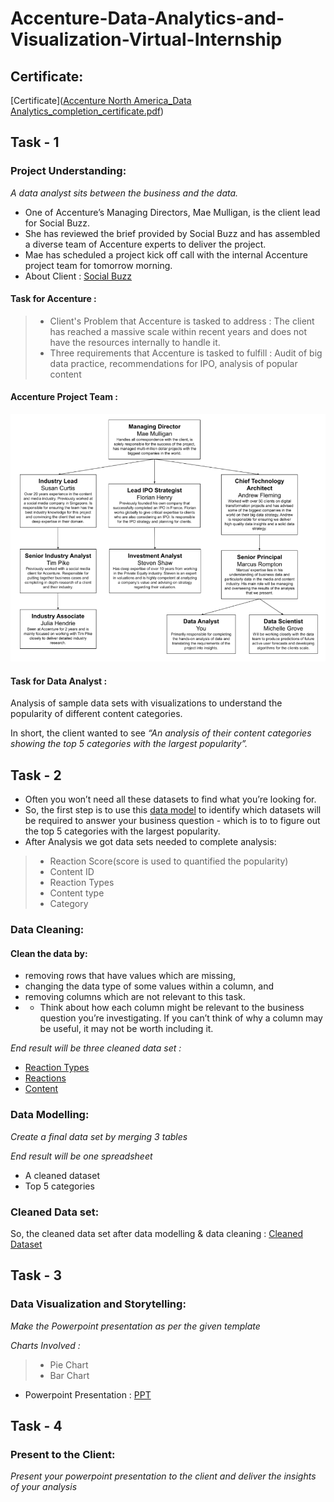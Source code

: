 # Accenture-Data-Analytics-and-Visualization-Virtual-Internship
## Certificate:
[Certificate]([Accenture North America_Data Analytics_completion_certificate.pdf](https://github.com/Shivareddy2/Accentures-virtual-internship-Data-Analytics-tasks/blob/main/Accenture%20North%20AmericaData%20Analytics_completion_certificate.pdf))

## Task - 1
### Project Understanding:
*A data analyst sits between the business and the data.*

 - One of Accenture’s Managing Directors, Mae Mulligan, is the client lead for Social Buzz.
 - She has reviewed the brief provided by Social Buzz and has assembled a diverse team of Accenture experts to deliver the project.
 - Mae has scheduled a project kick off call with the internal Accenture project team for tomorrow morning.
 - About Client : [Social Buzz](https://github.com/Shivareddy2/Accentures-virtual-internship-Data-Analytics-tasks/blob/main/Data_Analytics%20Client%20Brief%20.pdf)

#### Task for Accenture : 

 >- Client's Problem that Accenture is tasked to address : The client has reached a massive scale within recent years and does not have the resources internally to handle it.
 >- Three requirements that Accenture is tasked to fulfill : Audit of big data practice, recommendations for IPO, analysis of popular content
 
 #### Accenture Project Team :
 <img src = "Project Team.png">
 
 #### Task for Data Analyst :
Analysis of sample data sets with visualizations to understand the popularity of different content categories.

In short, the client wanted to see *“An analysis of their content categories showing the top 5 categories with the largest popularity”.* 

## Task - 2
 - Often you won’t need all these datasets to find what you’re looking for.
 - So, the first step is to use this [data model](https://github.com/Shivareddy2/Accentures-virtual-internship-Data-Analytics-tasks/blob/main/Data%20model.pdf) to identify which datasets will be required to answer your business question - which is to to figure out the top 5 categories with the largest popularity.
 - After Analysis we got data sets needed to complete analysis:
 >- Reaction Score(score is used to quantified the popularity)
 >- Content ID
 >- Reaction Types
 >- Content type
 >- Category
 
### Data Cleaning:
#### Clean the data by:
 - removing rows that have values which are missing,
 - changing the data type of some values within a column, and
 - removing columns which are not relevant to this task.
 - - Think about how each column might be relevant to the business question you’re investigating. If you can’t think of why a column may be useful, it may not be worth including it.

*End result will be three cleaned data set :*
 - [Reaction Types](https://github.com/Shivareddy2/Accentures-virtual-internship-Data-Analytics-tasks/blob/main/ReactionTypes%20.csv)
 - [Reactions](https://github.com/Shivareddy2/Accentures-virtual-internship-Data-Analytics-tasks/blob/main/Reactions.csv)
 - [Content](https://github.com/Shivareddy2/Accentures-virtual-internship-Data-Analytics-tasks/blob/main/Content.csv)

### Data Modelling:

*Create a final data set by merging 3 tables*

*End result will be one spreadsheet*
 - A cleaned dataset
 - Top 5 categories
 
 ### Cleaned Data set:
 So, the cleaned data set after data modelling & data cleaning : [Cleaned Dataset](https://github.com/Shivareddy2/Accentures-virtual-internship-Data-Analytics-tasks/blob/main/Cleaned%20Dataset.xlsx)
 
 ## Task - 3
 ### Data Visualization and Storytelling:
 *Make the Powerpoint presentation as per the given template*
 
 *Charts Involved :*
  >- Pie Chart
  >- Bar Chart
  
 - Powerpoint Presentation : [PPT](https://github.com/Shivareddy2/Accentures-virtual-internship-Data-Analytics-tasks/blob/main/PowerPoint_presentation.pptx)
 
 ## Task - 4
 ### Present to the Client:
 *Present your powerpoint presentation to the client and deliver the insights of your analysis*
